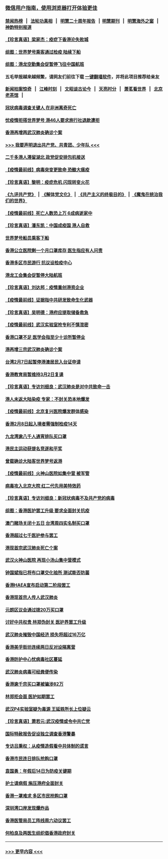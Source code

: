 ### [微信用户指南，使用浏览器打开体验更佳](https://github.com/gfw-breaker/banned-news1/blob/master/indexes/wechat-guide.md?t=0)
#### [禁闻热榜](热点新闻.md?t=0)  &nbsp;&nbsp;|&nbsp;&nbsp; [法轮功真相](https://github.com/gfw-breaker/truth/blob/master/README.md?t=0) &nbsp;&nbsp;|&nbsp;&nbsp; [明慧二十周年报告](https://github.com/gfw-breaker/mh-reports/blob/master/README.md?t=0) &nbsp;&nbsp;|&nbsp;&nbsp;[明慧期刊](https://github.com/gfw-breaker/mh-qikan) &nbsp;&nbsp;|&nbsp;&nbsp; [明慧海外之窗](https://github.com/gfw-breaker/mh-news/blob/master/README.md?t=0) &nbsp;&nbsp;|&nbsp;&nbsp; [神韵特别报道](https://github.com/gfw-breaker/mh-news/blob/master/shenyun.md?t=0)
#### [【珍言真语】梁家杰：疫症下香港沦失败城](../pages/nsc415/n11861588.md?t=02120244) 
#### [组图：世界梦号乘客通过检疫 陆续下船](../pages/nsc415/n11858302.md?t=02120244) 
#### [组图：港龙空勤集会促暂停飞往中国航班](../pages/nsc415/n11858190.md?t=02120244) 
#### 五毛举报越来越频繁，请网友们前往下载 [一键翻墙软件](https://github.com/gfw-breaker/ssr-accounts)，并将此项目推荐给亲友
#### [新闻拍案惊奇](https://github.com/gfw-breaker/banned-news1/blob/master/pages/link4.md) &nbsp;&nbsp;|&nbsp;&nbsp; [江峰时刻](https://github.com/gfw-breaker/banned-news1/blob/master/pages/link4.md) &nbsp;&nbsp;|&nbsp;&nbsp; [文昭谈古论今](https://github.com/gfw-breaker/banned-news1/blob/master/pages/link4.md) &nbsp;&nbsp;|&nbsp;&nbsp; [天亮时分](https://github.com/gfw-breaker/banned-news1/blob/master/pages/link4.md) &nbsp;&nbsp;|&nbsp;&nbsp; [萧茗看世界](https://github.com/gfw-breaker/banned-news1/blob/master/pages/link4.md) &nbsp;&nbsp;|&nbsp;&nbsp; [北京老茶馆](https://github.com/gfw-breaker/banned-news1/blob/master/pages/link4.md) &nbsp;&nbsp;|&nbsp;&nbsp; 
#### [冠状病毒调查关键人 在非洲离奇死亡](../pages/nsc415/n11859798.md?t=02120244) 
#### [忧疫情拒搭世界梦号 港46人要求旅行社退款遭拒](../pages/nsc415/n11859849.md?t=02120244) 
#### [香港再增两武汉肺炎确诊个案](../pages/nsc415/n11859833.md?t=02120244) 
#### [>>> 我要声明退出共产党、共青团、少年队 <<<](https://github.com/begood0513/goodnews/blob/master/quit/letter.md) 
#### [二千多港人滞留湖北 政党促安排包机接送](../pages/nsc415/n11859831.md?t=02120244) 
#### [【疫情最前线】病毒突变更致命 恐酿大瘟疫](../pages/nsc415/n11859604.md?t=02120244) 
#### [【珍言真语】黎明：疫症危机 闪现转变火花](../pages/nsc415/n11859199.md?t=02120244) 
#### [《九评共产党》](https://github.com/begood0513/9ping.md/blob/master/README.md) &nbsp;|&nbsp; [《解体党文化》](../../../../jtdwh.md/blob/master/README.md)  &nbsp;|&nbsp; [《共产主义的终极目的》](../../../../gczydzjmd.md/blob/master/README.md) &nbsp;|&nbsp; [《魔鬼在统治我们的世界》](../../../../mgztzwmdsj.md/blob/master/README.md) 
#### [【疫情最前线】死亡人数恐上万 6成病逝家中](../pages/nsc415/n11856687.md?t=02120244) 
#### [【珍言真语】潘东凯：中国成疫国 港人自救](../pages/nsc415/n11856962.md?t=02120244) 
#### [世界梦号船员乘客下船](../pages/nsc415/n11856883.md?t=02120244) 
#### [香港公立医院剩一个月口罩库存 医生指应有人问责](../pages/nsc415/n11856875.md?t=02120244) 
#### [香港多区市民游行 抗议设检疫中心](../pages/nsc415/n11856866.md?t=02120244) 
#### [港龙工会集会促暂停大陆航班](../pages/nsc415/n11856840.md?t=02120244) 
#### [【珍言真语】刘达邦：疫情重创港资企业](../pages/nsc415/n11854274.md?t=02120244) 
#### [【疫情最前线】证据指中共研发致命生化武器](../pages/nsc415/n11853087.md?t=02120244) 
#### [【珍言真语】吴明德：港府应提取储备救急](../pages/nsc415/n11852734.md?t=02120244) 
#### [【疫情最前线】武汉实验室抢专利不慎泄密](../pages/nsc415/n11850310.md?t=02120244) 
#### [香港口罩不足 医学会指至少十诊所暂停业](../pages/nsc415/n11850301.md?t=02120244) 
#### [港再增三宗武汉肺炎确诊个案](../pages/nsc415/n11850328.md?t=02120244) 
#### [台湾2月7日起暂停港澳居民入台证申请](../pages/nsc415/n11850304.md?t=02120244) 
#### [香港教育局暂维持3月2日复课](../pages/nsc415/n11850260.md?t=02120244) 
#### [【珍言真语】专访刘细良：武汉肺炎是对中共致命一击](../pages/nsc415/n11849934.md?t=02120244) 
#### [港人未返大陆染疫 专家：不封关恐本地爆发](../pages/nsc415/n11848021.md?t=02120244) 
#### [【疫情最前线】北京复兴医院爆发群体感染](../pages/nsc415/n11847626.md?t=02120244) 
#### [香港2月8日起入境者需强制检疫14天](../pages/nsc415/n11847658.md?t=02120244) 
#### [九龙湾逾八千人通宵排队买口罩](../pages/nsc415/n11847647.md?t=02120244) 
#### [港民主运动获提名竞逐和平奖](../pages/nsc415/n11847633.md?t=02120244) 
#### [曾载确诊大陆客世界梦号返港](../pages/nsc415/n11847608.md?t=02120244) 
#### [【疫情最前线】火神山医院如集中营 被军管](../pages/nsc415/n11847524.md?t=02120244) 
#### [病毒攻入北京大院 红二代先用美特效药](../pages/nsc415/n11847427.md?t=02120244) 
#### [【珍言真语】专访刘细良：新冠状病毒不及共产党的病毒](../pages/nsc415/n11847164.md?t=02120244) 
#### [组图：香港医护罢工升级 要求全面封关抗疫](../pages/nsc415/n11844107.md?t=02120244) 
#### [澳门赌场关闭十五日 台湾周四实名制买口罩](../pages/nsc415/n11845083.md?t=02120244) 
#### [香港超过七千医护参与罢工](../pages/nsc415/n11845051.md?t=02120244) 
#### [港现首宗武汉肺炎死亡个案](../pages/nsc415/n11844998.md?t=02120244) 
#### [武汉火神山医院 再现小汤山集中营模式](../pages/nsc415/n11844763.md?t=02120244) 
#### [钟国斌指已将布口罩交化验所 测试能否防菌](../pages/nsc415/n11842783.md?t=02120244) 
#### [香港HAEA宣布启动第二阶段罢工](../pages/nsc415/n11842723.md?t=02120244) 
#### [香港现首宗人传人武汉肺炎](../pages/nsc415/n11842766.md?t=02120244) 
#### [元朗区议会通过拨20万买口罩](../pages/nsc415/n11842754.md?t=02120244) 
#### [讨好中共权贵 林郑伪封关 医护界罢工升级](../pages/nsc415/n11842359.md?t=02120244) 
#### [武汉肺炎摧毁中国经济 损失将超过16万亿](../pages/nsc415/n11839723.md?t=02120244) 
#### [香港美孚街坊连续两日反对设隔离营](../pages/nsc415/n11839962.md?t=02120244) 
#### [香港防护中心忧病毒社区蔓延](../pages/nsc415/n11839933.md?t=02120244) 
#### [武汉肺炎病毒可经粪便传染](../pages/nsc415/n11839939.md?t=02120244) 
#### [香港逾千宗买口罩被骗涉82万](../pages/nsc415/n11839914.md?t=02120244) 
#### [林郑拒会面 医护如期罢工](../pages/nsc415/n11839892.md?t=02120244) 
#### [武汉P4实验室疑为毒源 王延轶所长上位疑云](../pages/nsc415/n11835543.md?t=02120244) 
#### [【珍言真语】萧若元:武汉疫情或令中共亡党](../pages/nsc415/n11829394.md?t=02120244) 
#### [国际特赦报告促设独立调查香港警暴](../pages/nsc415/n11833845.md?t=02120244) 
#### [专访吕秉权：从疫情造假看中共体制的谎言](../pages/nsc415/n11833813.md?t=02120244) 
#### [香港市民连日排队抢购口罩](../pages/nsc415/n11833794.md?t=02120244) 
#### [袁国勇：年假后14日为防疫关键期](../pages/nsc415/n11831088.md?t=02120244) 
#### [护士请病假 施压港府全面封关](../pages/nsc415/n11831030.md?t=02120244) 
#### [香港一罩难求 多区市民抢购口罩](../pages/nsc415/n11831002.md?t=02120244) 
#### [深圳湾口岸发现爆炸品](../pages/nsc415/n11828802.md?t=02120244) 
#### [香港医管局员工阵线周六动议罢工](../pages/nsc415/n11828762.md?t=02120244) 
#### [何柏良及两医生组织倡香港政府封关](../pages/nsc415/n11828749.md?t=02120244) 

----
#### [ >>> 更早内容 <<< ](../indexes/nsc415-earlier.md)
